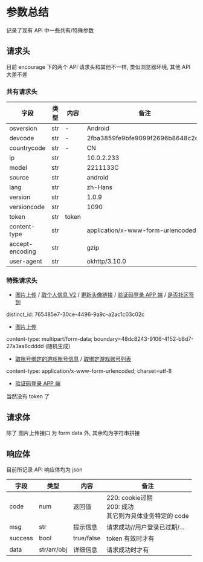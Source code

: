 # 参数总结

记录了现有 API 中一些共有/特殊参数

## 请求头

目前 encourage 下的两个 API 请求头和其他不一样, 类似浏览器环境, 其他 API 大差不差

### 共有请求头

| 字段            | 类型 | 内容  | 备注                              |
| --------------- | ---- | ----- | --------------------------------- |
| osversion       | str  | -     | Android                           |
| devcode         | str  | -     | 2fba3859fe9bfe9099f2696b8648c2c6  |
| countrycode     | str  | -     | CN                                |
| ip              | str  |       | 10.0.2.233                        |
| model           | str  |       | 2211133C                          |
| source          | str  |       | android                           |
| lang            | str  |       | zh-Hans                           |
| version         | str  |       | 1.0.9                             |
| versioncode     | str  |       | 1090                              |
| token           | str  | token |                                   |
| content-type    | str  |       | application/x-www-form-urlencoded |
| accept-encoding | str  |       | gzip                              |
| user-agent      | str  |       | okhttp/3.10.0                     |

### 特殊请求头

- [图片上传](/API/forum/uploadForumImg.md) / [取个人信息 V2](/API/user/mineV2.md) / [更新头像链接](/API/user/updateHeadUrl.md) / [验证码登录 APP 端](/API/user/sdkLogin.md) / [是否社区签到](/API/user/haveSignIn.md)

distinct_id: 765485e7-30ce-4496-9a9c-a2ac1c03c02c

- [图片上传](/API/forum/uploadForumImg.md) 

content-type: multipart/form-data; boundary=48dc8243-9106-4152-b8d7-27a3aa6cdddd (随机生成)

- [取账号绑定的游戏账号信息](/API/gamer/role/list.md) / [取绑定游戏账号列表](/API/user/role/findRoleList.md)

content-type: application/x-www-form-urlencoded; charset=utf-8

- [验证码登录 APP 端](/API/user/sdkLogin.md)

当然没有 token 了

## 请求体

除了 图片上传接口 为 form data 外, 其余均为字符串拼接

## 响应体

目前所记录 API 响应体均为 json

| 字段    | 类型        | 内容       | 备注                                                         |
| ------- | ----------- | ---------- | ------------------------------------------------------------ |
| code    | num         | 返回值     | 220: cookie过期<br />200: 成功<br />其它则为具体业务特定的 code |
| msg     | str         | 提示信息   | 请求成功//用户登录已过期/…                                   |
| success | bool        | true/false | token 有效时才有                                             |
| data    | str/arr/obj | 详细信息   | 请求成功时才有                                               |
